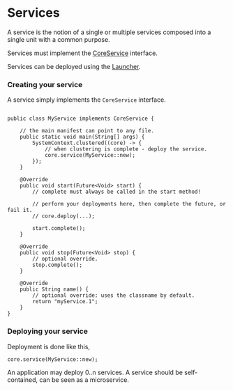 # Services
A service is the notion of a single or multiple services composed into a single unit with a common purpose.

Services must implement the [CoreService](javadoc/com/codingchili/core/listener/CoreService.html) interface.

Services can be deployed using the [Launcher](launcher).

### Creating your service
A service simply implements the `CoreService` interface.

```$java

public class MyService implements CoreService {

    // the main manifest can point to any file.
    public static void main(String[] args) {
        SystemContext.clustered((core) -> {
            // when clustering is complete - deploy the service.
            core.service(MyService::new);
        });    
    }

    @Override
    public void start(Future<Void> start) {
        // complete must always be called in the start method!
        
        // perform your deployments here, then complete the future, or fail it.
        // core.deploy(...);
        
        start.complete();
    }
    
    @Override
    public void stop(Future<Void> stop) {
        // optional override.
        stop.complete();
    }
    
    @Override
    public String name() {
        // optional override: uses the classname by default.
        return "myService.1";
    }
}

```

### Deploying your service
Deployment is done like this,

```$java
core.service(MyService::new);
```

An application may deploy 0..n services. A service should be self-contained, can be seen as a microservice.
